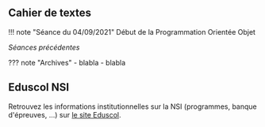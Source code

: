 
## Cahier de textes

!!! note "Séance du 04/09/2021"
    Début de la Programmation Orientée Objet

*Séances précédentes*

??? note "Archives"
    - blabla
    - blabla




## Eduscol NSI 

Retrouvez les informations institutionnelles sur la NSI (programmes, banque d'épreuves, ...) sur [le site Eduscol](https://eduscol.education.fr/2068/programmes-et-ressources-en-numerique-et-sciences-informatiques-voie-g).
 
